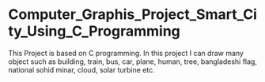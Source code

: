 # Computer_Graphis_Project_Smart_City_Using_C_Programming
This Project is based on C programming. In this project I can draw many object such as building, train, bus, car, plane, human, tree, bangladeshi flag, national sohid minar, cloud, solar turbine etc.
